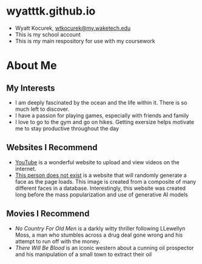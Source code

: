 # wyatttk.github.io
- Wyatt Kocurek, wtkocurek@my.waketech.edu
- This is my school account
- This is my main respository for use with my coursework
# About Me
## My Interests
  - I am deeply fascinated by the ocean and the life within it. There is so much left to discover.
  - I have a passion for playing games, especially with friends and family
  - I love to go to the gym and go on hikes. Getting exersize helps motivate me to stay productive throughout the day
## Websites I Recommend
  - [YouTube](https://www.youtube.com/) is a wonderful website to upload and view videos on the internet.
  - [This person does not exist](https://thispersondoesnotexist.com/) is a website that will randomly generate a face as the page loads. This image is created from a composite of many different faces in a database. Interestingly, this website was created long before the mass popularization and use of generative AI models
## Movies I Recommend
  - _No Country For Old Men_ is a darkly witty thriller following LLewellyn Moss, a man who stumbles across a drug deal gone wrong and his attempt to run off with the money.
  - _There Will Be Blood_ is an iconic western about a cunning oil prospector and his manipulation of a small town to extract their oil
